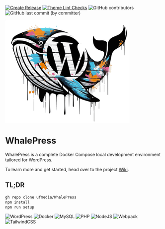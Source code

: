 [![Create Release](https://github.com/ufmedia/WhalePress/actions/workflows/release.yml/badge.svg)](https://github.com/ufmedia/WhalePress/actions/workflows/release.yml) [![Theme Lint Checks](https://github.com/ufmedia/WhalePress/actions/workflows/lint-checks.yml/badge.svg)](https://github.com/ufmedia/WhalePress/actions/workflows/lint-checks.yml) ![GitHub contributors](https://img.shields.io/github/contributors-anon/ufmedia/dockpress) ![GitHub last commit (by committer)](https://img.shields.io/github/last-commit/ufmedia/dockpress)

<img src="https://github.com/ufmedia/dockpress/blob/main/local/dockpress.png" align="center" height="332" width="400" >

# WhalePress

WhalePress is a complete Docker Compose local development environment tailored for WordPress.

To learn more and get started, head over to the project [Wiki](https://github.com/ufmedia/dockpress/wiki).

## TL;DR

```
gh repo clone ufmedia/WhalePress
npm install
npm run setup
```

![WordPress](https://img.shields.io/badge/WordPress-%23117AC9.svg?style=for-the-badge&logo=WordPress&logoColor=white) ![Docker](https://img.shields.io/badge/docker-%230db7ed.svg?style=for-the-badge&logo=docker&logoColor=white) ![MySQL](https://img.shields.io/badge/mysql-%2300f.svg?style=for-the-badge&logo=mysql&logoColor=white) ![PHP](https://img.shields.io/badge/php-%23777BB4.svg?style=for-the-badge&logo=php&logoColor=white) ![NodeJS](https://img.shields.io/badge/node.js-6DA55F?style=for-the-badge&logo=node.js&logoColor=white) ![Webpack](https://img.shields.io/badge/webpack-%238DD6F9.svg?style=for-the-badge&logo=webpack&logoColor=black) ![TailwindCSS](https://img.shields.io/badge/tailwindcss-%2338B2AC.svg?style=for-the-badge&logo=tailwind-css&logoColor=white)
